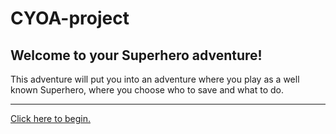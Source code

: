 # CYOA-project
## Welcome to your Superhero adventure!
This adventure will put you into an adventure where you play as a well known Superhero, where you choose who to save and what to do.

---

[Click here to begin.](breakingnews.md)
